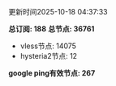 更新时间2025-10-18 04:37:33

**总订阅: 188**
**总节点: 36761**
- vless节点: 14075
- hysteria2节点: 12

**google ping有效节点: 267**
